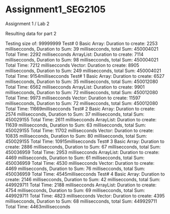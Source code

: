 # Assignment1_SEG2105
Assignment 1 / Lab 2

Resulting data for part 2

Testing size of: 99999999
Test# 0
Basic Array: 
	 Duration to create: 2253 millisecconds, Duration to Sum: 39 millisecconds, total Sum: 450004021
		 Total Time: 2292 millisecconds
ArrayList: 
	 Duration to create: 7114 millisecconds, Duration to Sum: 98 millisecconds, total Sum: 450004021
		 Total Time: 7212 millisecconds
Vector: 
	 Duration to create: 8905 millisecconds, Duration to Sum: 249 millisecconds, total Sum: 450004021
		 Total Time: 9154millisecconds
Test# 1
Basic Array: 
	 Duration to create: 6527 millisecconds, Duration to Sum: 35 millisecconds, total Sum: 450012080
		 Total Time: 6562 millisecconds
ArrayList: 
	 Duration to create: 9901 millisecconds, Duration to Sum: 72 millisecconds, total Sum: 450012080
		 Total Time: 9973 millisecconds
Vector: 
	 Duration to create: 11597 millisecconds, Duration to Sum: 72 millisecconds, total Sum: 450012080
		 Total Time: 11669millisecconds
Test# 2
Basic Array: 
	 Duration to create: 2574 millisecconds, Duration to Sum: 37 millisecconds, total Sum: 450029155
		 Total Time: 2611 millisecconds
ArrayList: 
	 Duration to create: 11639 millisecconds, Duration to Sum: 63 millisecconds, total Sum: 450029155
		 Total Time: 11702 millisecconds
Vector: 
	 Duration to create: 10835 millisecconds, Duration to Sum: 80 millisecconds, total Sum: 450029155
		 Total Time: 10915millisecconds
Test# 3
Basic Array: 
	 Duration to create: 2886 millisecconds, Duration to Sum: 67 millisecconds, total Sum: 450036959
		 Total Time: 2953 millisecconds
ArrayList: 
	 Duration to create: 4469 millisecconds, Duration to Sum: 61 millisecconds, total Sum: 450036959
		 Total Time: 4530 millisecconds
Vector: 
	 Duration to create: 4469 millisecconds, Duration to Sum: 76 millisecconds, total Sum: 450036959
		 Total Time: 4545millisecconds
Test# 4
Basic Array: 
	 Duration to create: 2146 millisecconds, Duration to Sum: 42 millisecconds, total Sum: 449929711
		 Total Time: 2188 millisecconds
ArrayList: 
	 Duration to create: 4754 millisecconds, Duration to Sum: 69 millisecconds, total Sum: 449929711
		 Total Time: 4823 millisecconds
Vector: 
	 Duration to create: 4395 millisecconds, Duration to Sum: 68 millisecconds, total Sum: 449929711
		 Total Time: 4463millisecconds

